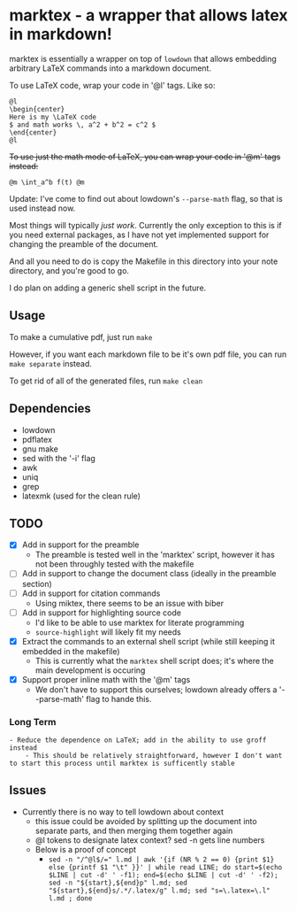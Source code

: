 # marktex - a wrapper that allows latex in markdown!

marktex is essentially a wrapper on top of `lowdown` that
allows embedding arbitrary LaTeX commands  into a
markdown document.

To use LaTeX code, wrap your code in '@l' tags.
Like so:

```
@l
\begin{center}
Here is my \LaTeX code
$ and math works \, a^2 + b^2 = c^2 $
\end{center}
@l
```

~~To use just the math mode of LaTeX, you can wrap your code in '@m' tags instead:~~

```
@m \int_a^b f(t) @m
```
Update: I've come to find out about lowdown's `--parse-math` flag, so that is used instead now.


Most things will typically *just work*.
Currently the only exception to this is if you need external packages,
as I have not yet implemented support for changing the preamble of the document.

And all you need to do is copy the Makefile in this directory
into your note directory, and you're good to go.

I do plan on adding a generic shell script in the future.

## Usage
To make a cumulative pdf, just run `make`

However, if you want each markdown file to be it's own
pdf file, you can run `make separate` instead.

To get rid of all of the generated files, run `make clean`

## Dependencies
* lowdown
* pdflatex
* gnu make
* sed with the '-i' flag
* awk
* uniq
* grep
* latexmk (used for the clean rule)


## TODO
- [x] Add in support for the preamble
	- The preamble is tested well in the 'marktex' script, however it has not been throughly tested with the makefile
- [ ] Add in support to change the document class (ideally in the preamble section)
- [ ] Add in support for citation commands
	- Using miktex, there seems to be an issue with biber
- [ ] Add in support for highlighting source code
	- I'd like to be able to use marktex for literate programming
	- `source-highlight` will likely fit my needs
- [x] Extract the commands to an external shell script (while still keeping it embedded in the makefile)
	- This is currently what the `marktex` shell script does; it's where the main development is occuring
- [x] Support proper inline math with the '@m' tags
	- We don't have to support this ourselves; lowdown already offers a '--parse-math' flag to hande this.

### Long Term
	- Reduce the dependence on LaTeX; add in the ability to use groff instead
		- This should be relatively straightforward, however I don't want to start this process until marktex is sufficently stable

## Issues
- Currently there is no way to tell lowdown about context
	- this issue could be avoided by splitting up the document into separate parts, and then merging them together again
	- @l tokens to designate latex context? sed -n gets line numbers
	- Below is a proof of concept
		-  `sed -n "/^@l$/=" l.md | awk '{if (NR % 2 == 0) {print $1} else {printf $1 "\t" }}' | while read LINE; do start=$(echo $LINE | cut -d' ' -f1); end=$(echo $LINE | cut -d' ' -f2); sed -n "${start},${end}p" l.md; sed "${start},${end}s/.*/.latex/g" l.md; sed "s=\.latex=\.l" l.md ; done`



